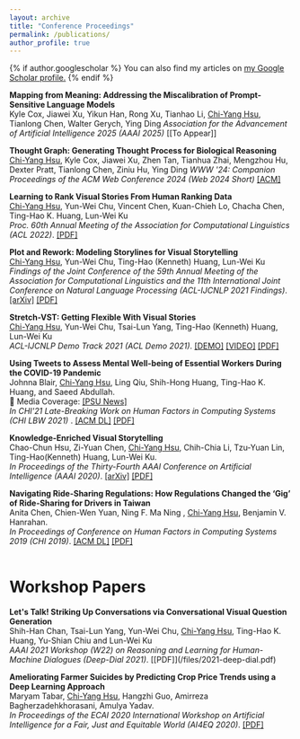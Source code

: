 ```yaml
---
layout: archive
title: "Conference Proceedings"
permalink: /publications/
author_profile: true
---
```

{% if author.googlescholar %}
  You can also find my articles on <u><a href="{{[author.googlescholar](https://scholar.google.com/citations?user=QvRqZeUAAAAJ&hl=en)}}">my Google Scholar profile</a>.</u>
{% endif %}

<b> Mapping from Meaning: Addressing the Miscalibration of Prompt-Sensitive Language Models </b> 
<br>
Kyle Cox, Jiawei Xu, Yikun Han, Rong Xu, Tianhao Li, <u>Chi-Yang Hsu</u>, Tianlong Chen, Walter Gerych, Ying Ding
<i>Association for the Advancement of Artificial Intelligence 2025 (AAAI 2025)</i> [[To Appear]]
<br>


<b>Thought Graph: Generating Thought Process for Biological Reasoning</b> 
<br>
<u>Chi-Yang Hsu</u>, Kyle Cox, Jiawei Xu, Zhen Tan, Tianhua Zhai, Mengzhou Hu, Dexter Pratt, Tianlong Chen, Ziniu Hu, Ying Ding
<i>WWW '24: Companion Proceedings of the ACM Web Conference 2024 (Web 2024 Short)</i> [[ACM]](https://dl.acm.org/doi/abs/10.1145/3589335.3651572)
<br>

<b>Learning to Rank Visual Stories From Human Ranking Data</b> 
<br>
<u>Chi-Yang Hsu</u>, Yun-Wei Chu, Vincent Chen, Kuan-Chieh Lo, Chacha Chen, Ting-Hao K. Huang, Lun-Wei Ku
<br>
<i>Proc. 60th Annual Meeting of the Association for Computational Linguistics (ACL 2022)</i>. [[PDF]](https://aclanthology.org/2022.acl-long.441.pdf)
<br>

<b>Plot and Rework: Modeling Storylines for Visual Storytelling</b> 
<br>
<u>Chi-Yang Hsu</u>, Yun-Wei Chu, Ting-Hao (Kenneth) Huang, Lun-Wei Ku
<br>
<i>Findings of the Joint Conference of the 59th Annual Meeting of the Association for Computational Linguistics and the 11th International Joint Conference on Natural Language Processing (ACL-IJCNLP 2021 Findings)</i>. [[arXiv]](https://arxiv.org/abs/2105.06950?context=cs.AI) [[PDF]](https://arxiv.org/pdf/2105.06950)
<br>

<b>Stretch-VST: Getting Flexible With Visual Stories</b> 
<br><u>Chi-Yang Hsu</u>, Yun-Wei Chu, Tsai-Lun Yang, Ting-Hao (Kenneth) Huang, Lun-Wei Ku
<br>
<i>ACL-IJCNLP Demo Track 2021 (ACL Demo 2021)</i>.  [[DEMO]](https://doraemon.iis.sinica.edu.tw/acldemo/index.html) [[VIDEO]](https://youtu.be/-uF8IV6T1NU) [[PDF]](/files/VST_Stretch.pdf)
<br>

<b>Using Tweets to Assess Mental Well-being of Essential Workers  During the COVID-19 Pandemic</b> 
<br>Johnna Blair, <u>Chi-Yang Hsu</u>, Ling Qiu, Shih-Hong Huang, Ting-Hao K. Huang, and Saeed Abdullah.
<br>
&#x1F4D8; <span color="blue">Media Coverage:</span> [[PSU News]](https://news.psu.edu/story/660822/2021/06/09/research/essential-workers-tweets-show-surprising-positivity-during-pandemic)
<br>
<i>In CHI'21 Late-Breaking Work on Human Factors in Computing Systems (CHI LBW 2021) </i>. [[ACM DL]](https://dl.acm.org/doi/abs/10.1145/3411763.3451612) [[PDF]](/files/CHI_LBW_2021__1column.pdf)
<br>

<b>Knowledge-Enriched Visual Storytelling</b> 
<br>Chao-Chun Hsu, Zi-Yuan Chen, <u>Chi-Yang Hsu</u>, Chih-Chia Li, Tzu-Yuan Lin, Ting-Hao(Kenneth) Huang, Lun-Wei Ku. 
<br>
<i>In Proceedings of the Thirty-Fourth AAAI Conference on Artificial Intelligence (AAAI 2020)</i>. [[arXiv]](https://arxiv.org/abs/1912.01496) [[PDF]](https://arxiv.org/abs/1912.01496.pdf)
<br>

<b>Navigating Ride-Sharing Regulations: How Regulations Changed the ‘Gig’ of Ride-Sharing for Drivers in Taiwan</b> 
<br>Anita Chen, Chien-Wen Yuan, Ning F. Ma Ning , <u>Chi-Yang Hsu</u>, Benjamin V. Hanrahan. 
<br>
<i>In Proceedings of Conference on Human Factors in Computing Systems 2019 (CHI 2019)</i>. [[ACM DL]](https://dl.acm.org/doi/10.1145/3290605.3300366) [[PDF]](/files/2018_CHI___Uber_Taiwan.pdf)
<br>
<br>
<h1>Workshop Papers</h1>
<b>Let's Talk! Striking Up Conversations via Conversational Visual Question Generation</b> 
<br>Shih-Han Chan, Tsai-Lun Yang, Yun-Wei Chu, <u>Chi-Yang Hsu</u>, Ting-Hao K. Huang, Yu-Shian Chiu and Lun-Wei Ku
<br>
<i>AAAI 2021 Workshop (W22) on Reasoning and Learning for Human-Machine Dialogues (Deep-Dial 2021)</i>.  [[PDF]](/files/2021-deep-dial.pdf)
<br>

<b>Ameliorating Farmer Suicides by Predicting Crop Price Trends using a Deep Learning Approach</b> 
<br>Maryam Tabar, <u>Chi-Yang Hsu</u>, Hangzhi Guo, Amirreza Bagherzadehkhorasani, Amulya Yadav. 
<br>
<i>In Proceedings of the ECAI 2020 International Workshop on Artificial Intelligence for a Fair, Just and Equitable World (AI4EQ 2020)</i>. [[PDF]](/files/AI4EQ_price_trend.pdf)
<br>
